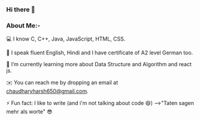 
### Hi there 👋

### About Me:-

💻 I know C, C++, Java, JavaScript, HTML, CSS.

👨 I speak fluent English, Hindi and I have certificate of A2 level German too.

🌱 I’m currently learning more about Data Structure and Algorithm and react js.

✉️ You can reach me by dropping an email at chaudharyharsh650@gmail.com.

⚡ Fun fact: I like to write (and i'm not talking about code 😄) -->"Taten sagen mehr als worte" 😎
